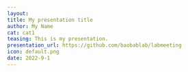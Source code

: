 ```yaml
---
layout:
title: My presentation title
author: My Name
cat: cat1
teasing: This is my presentation.
presentation_url: https://github.com/baobablab/labmeeting
icon: default.png
date: 2022-9-1
---
```


